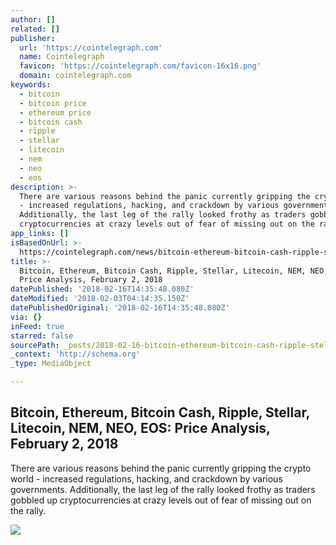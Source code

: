 ```yaml
---
author: []
related: []
publisher:
  url: 'https://cointelegraph.com'
  name: Cointelegraph
  favicon: 'https://cointelegraph.com/favicon-16x16.png'
  domain: cointelegraph.com
keywords:
  - bitcoin
  - bitcoin price
  - ethereum price
  - bitcoin cash
  - ripple
  - stellar
  - litecoin
  - nem
  - neo
  - eos
description: >-
  There are various reasons behind the panic currently gripping the crypto world
  - increased regulations, hacking, and crackdown by various governments.
  Additionally, the last leg of the rally looked frothy as traders gobbled up
  cryptocurrencies at crazy levels out of fear of missing out on the rally.
app_links: []
isBasedOnUrl: >-
  https://cointelegraph.com/news/bitcoin-ethereum-bitcoin-cash-ripple-stellar-litecoin-nem-neo-eos-price-analysis-february-2-2018
title: >-
  Bitcoin, Ethereum, Bitcoin Cash, Ripple, Stellar, Litecoin, NEM, NEO, EOS:
  Price Analysis, February 2, 2018
datePublished: '2018-02-16T14:35:48.080Z'
dateModified: '2018-02-03T04:14:35.150Z'
datePublishedOriginal: '2018-02-16T14:35:48.080Z'
via: {}
inFeed: true
starred: false
sourcePath: _posts/2018-02-16-bitcoin-ethereum-bitcoin-cash-ripple-stellar-litecoin.md
_context: 'http://schema.org'
_type: MediaObject

---
```

<article style=""><h1>Bitcoin, Ethereum, Bitcoin Cash, Ripple, Stellar, Litecoin, NEM, NEO, EOS: Price Analysis, February 2, 2018</h1><p>There are various reasons behind the panic currently gripping the crypto world - increased regulations, hacking, and crackdown by various governments. Additionally, the last leg of the rally looked frothy as traders gobbled up cryptocurrencies at crazy levels out of fear of missing out on the rally.</p><img src="https://cointelegraph.com/storage/uploads/view/8d3a81f02185989511bd0ed8e768cc0c.png" /></article>